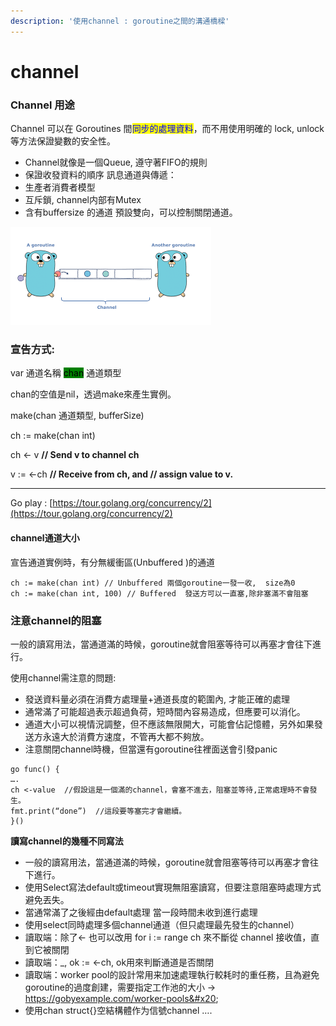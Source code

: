 ```yaml
---
description: '使用channel : goroutine之間的溝通橋樑'
---
```


# channel

### Channel 用途&#x20;

Channel 可以在 Goroutines 間<mark style="color:blue;">同步的處理資料</mark>，而不用使用明確的 lock, unlock 等方法保證變數的安全性。

* Channel就像是一個Queue, 遵守著FIFO的規則
* 保證收發資料的順序 訊息通道與傳遞：
* 生產者消費者模型&#x20;
* 互斥鎖, channel内部有Mutex&#x20;
* 含有buffersize 的通道 預設雙向，可以控制關閉通道。

![](../../../.gitbook/assets/go.png)

### 宣告方式:&#x20;

var 通道名稱 <mark style="background-color:green;">chan</mark> 通道類型&#x20;

chan的空值是nil，透過make來產生實例。

make(chan 通道類型, bufferSize)



ch := make(chan int)&#x20;

ch <- v **// Send v to channel ch**

v := <-ch **// Receive from ch, and // assign value to v.**

****

Go play : [https://tour.golang.org/concurrency/2](https://tour.golang.org/concurrency/2)



#### channel通道大小

宣告通道實例時，有分無緩衝區(Unbuffered )的通道

```
ch := make(chan int) // Unbuffered 兩個goroutine一發一收,  size為0
ch := make(chan int, 100) // Buffered  發送方可以一直塞,除非塞滿不會阻塞
```



### 注意**channel的阻塞**

一般的讀寫用法，當通道滿的時候，goroutine就會阻塞等待可以再塞才會往下進行。&#x20;

使用channel需注意的問題:&#x20;

* 發送資料量必須在消費方處理量+通道長度的範圍內, 才能正確的處理&#x20;
* 通常滿了可能超過表示超過負荷，短時間內容易造成，但應要可以消化。
* &#x20;通道大小可以視情況調整，但不應該無限開大，可能會佔記憶體，另外如果發送方永遠大於消費方速度，不管再大都不夠放。&#x20;
* 注意關閉channel時機，但當還有goroutine往裡面送會引發panic

```
go func() {
….
ch <-value  //假設這是一個滿的channel，會塞不進去，阻塞並等待,正常處理時不會發生。
fmt.print(“done”)  //這段要等塞完才會繼續。
}()

```

**讀寫channel的幾種不同寫法**

* 一般的讀寫用法，當通道滿的時候，goroutine就會阻塞等待可以再塞才會往下進行。
* 使用Select寫法default或timeout實現無阻塞讀寫，但要注意阻塞時處理方式避免丟失。
* &#x20;當通常滿了之後經由default處理 當一段時間未收到進行處理&#x20;
* 使用select同時處理多個channel通道（但只處理最先發生的channel）&#x20;
* 讀取端：除了<- 也可以改用 for i := range ch 來不斷從 channel 接收值，直到它被關閉&#x20;
* 讀取端：\_, ok := <-ch, ok用來判斷通道是否關閉&#x20;
* 讀取端：worker pool的設計常用来加速處理執行較耗时的重任務，且為避免goroutine的過度創建，需要指定工作池的大小 -> https://gobyexample.com/worker-pools&#x20;
* 使用chan struct{}空結構體作为信號channel ….
